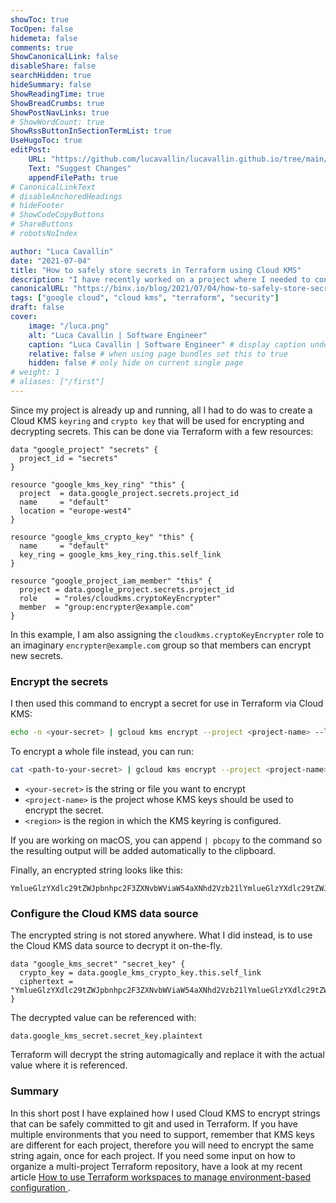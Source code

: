 ```yaml
---
showToc: true
TocOpen: false
hidemeta: false
comments: true
ShowCanonicalLink: false
disableShare: false
searchHidden: true
hideSummary: false
ShowReadingTime: true
ShowBreadCrumbs: true
ShowPostNavLinks: true
# ShowWordCount: true
ShowRssButtonInSectionTermList: true
UseHugoToc: true
editPost:
    URL: "https://github.com/lucavallin/lucavallin.github.io/tree/main/content"
    Text: "Suggest Changes"
    appendFilePath: true
# CanonicalLinkText
# disableAnchoredHeadings
# hideFooter
# ShowCodeCopyButtons
# ShareButtons
# robotsNoIndex

author: "Luca Cavallin"
date: "2021-07-04"
title: "How to safely store secrets in Terraform using Cloud KMS"
description: "I have recently worked on a project where I needed to configure a Helm release with secrets hard-coded in Terraform. With Cloud KMS, I could encrypt the secrets so that they could safely be committed to git. In this article, I am going to show you how the process works."
canonicalURL: "https://binx.io/blog/2021/07/04/how-to-safely-store-secrets-in-terraform-using-cloud-kms/"
tags: ["google cloud", "cloud kms", "terraform", "security"]
draft: false
cover:
    image: "/luca.png"
    alt: "Luca Cavallin | Software Engineer"
    caption: "Luca Cavallin | Software Engineer" # display caption under cover
    relative: false # when using page bundles set this to true
    hidden: false # only hide on current single page
# weight: 1
# aliases: ["/first"]
---
```

Since my project is already up and running, all I had to do was to create a Cloud KMS `keyring` and `crypto key` that will be used for encrypting and decrypting secrets. This can be done via Terraform with a few resources:

```hcl
data "google_project" "secrets" {
  project_id = "secrets"
}

resource "google_kms_key_ring" "this" {
  project  = data.google_project.secrets.project_id
  name     = "default"
  location = "europe-west4"
}

resource "google_kms_crypto_key" "this" {
  name     = "default"
  key_ring = google_kms_key_ring.this.self_link
}

resource "google_project_iam_member" "this" {
  project = data.google_project.secrets.project_id
  role    = "roles/cloudkms.cryptoKeyEncrypter"
  member  = "group:encrypter@example.com"
}
```

In this example, I am also assigning the `cloudkms.cryptoKeyEncrypter` role to an imaginary `encrypter@example.com` group so that members can encrypt new secrets.

### Encrypt the secrets
I then used this command to encrypt a secret for use in Terraform via Cloud KMS:

```bash
echo -n <your-secret> | gcloud kms encrypt --project <project-name> --location <region> --keyring default --key default --plaintext-file - --ciphertext-file - | base64
```

To encrypt a whole file instead, you can run:
```bash
cat <path-to-your-secret> | gcloud kms encrypt --project <project-name> --location <region> --keyring default --key default --plaintext-file - --ciphertext-file - | base64
```
- `<your-secret>` is the string or file you want to encrypt
- `<project-name>` is the project whose KMS keys should be used to encrypt the secret.
- `<region>` is the region in which the KMS keyring is configured.

If you are working on macOS, you can append `| pbcopy` to the command so the resulting output will be added automatically to the clipboard.

Finally, an encrypted string looks like this:
```
YmlueGlzYXdlc29tZWJpbnhpc2F3ZXNvbWViaW54aXNhd2Vzb21lYmlueGlzYXdlc29tZWJpbnhpc2F3ZXNvbWViaW54aXNhd2Vzb21lYmlueGlzYXdlc29tZQ
```

### Configure the Cloud KMS data source
The encrypted string is not stored anywhere. What I did instead, is to use the Cloud KMS data source to decrypt it on-the-fly.
```hcl
data "google_kms_secret" "secret_key" {
  crypto_key = data.google_kms_crypto_key.this.self_link
  ciphertext = "YmlueGlzYXdlc29tZWJpbnhpc2F3ZXNvbWViaW54aXNhd2Vzb21lYmlueGlzYXdlc29tZWJpbnhpc2F3ZXNvbWViaW54aXNhd2Vzb21lYmlueGlzYXdlc29tZQ"
}
```

The decrypted value can be referenced with:

```hcl
data.google_kms_secret.secret_key.plaintext
```

Terraform will decrypt the string automagically and replace it with the actual value where it is referenced.

### Summary

In this short post I have explained how I used Cloud KMS to encrypt strings that can be safely committed to git and used in Terraform. If you have multiple environments that you need to support, remember that KMS keys are different for each project, therefore you will need to encrypt the same string again, once for each project. If you need some input on how to organize a multi-project Terraform repository, have a look at my recent article [How to use Terraform workspaces to manage environment-based configuration
](/posts/how-to-use-terraform-workspaces-to-manage-environment-based-configuration/).
